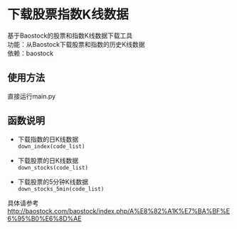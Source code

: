 # 下载股票指数K线数据<br>
基于Baostock的股票和指数K线数据下载工具<br>
功能：从Baostock下载股票和指数的历史K线数据<br>
依赖：baostock<br>

## 使用方法<br>
直接运行main.py<br>

## 函数说明<br>
- 下载指数的日K线数据<br>
`down_index(code_list)`<br>

- 下载股票的日K线数据<br>
`down_stocks(code_list)`<br>

- 下载股票的5分钟K线数据<br>
`down_stocks_5min(code_list)`<br>

具体请参考<br>
http://baostock.com/baostock/index.php/A%E8%82%A1K%E7%BA%BF%E6%95%B0%E6%8D%AE<br>
